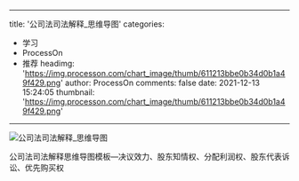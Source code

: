 
---
title: '公司法司法解释_思维导图'
categories: 
 - 学习
 - ProcessOn
 - 推荐
headimg: 'https://img.processon.com/chart_image/thumb/611213bbe0b34d0b1a49f429.png'
author: ProcessOn
comments: false
date: 2021-12-13 15:24:05
thumbnail: 'https://img.processon.com/chart_image/thumb/611213bbe0b34d0b1a49f429.png'
---

<div>   
<img class="thumb" alt="公司法司法解释_思维导图" src="https://img.processon.com/chart_image/thumb/611213bbe0b34d0b1a49f429.png" referrerpolicy="no-referrer">
<p>公司法司法解释思维导图模板—决议效力、股东知情权、分配利润权、股东代表诉讼、优先购买权</p>  
</div>
            